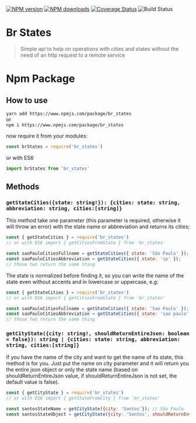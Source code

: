 <p>
    <a href="https://www.npmjs.com/package/br_states"><img src="https://img.shields.io/npm/v/br_states.svg?maxAge=3600" alt="NPM version" /></a>
    <a href="https://www.npmjs.com/package/br_states"><img src="https://img.shields.io/npm/dt/br_states.svg?maxAge=3600" alt="NPM downloads" /></a>
    <a href='https://coveralls.io/github/DavideCarvalho/brazilian_states?branch=master'><img src='https://coveralls.io/repos/github/DavideCarvalho/brazilian_states/badge.svg?branch=master' alt='Coverage Status' /></a>
    <img src="https://travis-ci.org/DavideCarvalho/brazilian_states.svg?branch=master" alt="Build Status" />
</p>

# Br States
> Simple api to help on operations with cities and states without the need of an http request to a remote service

# Npm Package
## How to use
``yarn add https://www.npmjs.com/package/br_states``  
or  
``npm i https://www.npmjs.com/package/br_states``

now require it from your modules:

```javascript
const brStates = require('br_states')
```

or with ES6

```javascript
import brStates from 'br_states'
```

## Methods

### ``getStateCities({state: string!}): {cities: state: string, abbreviation: string, cities:[string]}``

This method take one parameter (this parameter is required, otherwise it will throw an error) with the state name or abbreviation and returns its cities;

```javascript
const { getStateCities } = require('br_states')
// or with ES6 import { getCitiesFromState } from 'br_states'

const saoPauloCitiesFullname = getStateCities({ state: 'São Paulo' });
const saoPauloCitiesAbbreviation = getStateCities({ state: 'sp' });
// those two return the same thing
```

The state is normalized before finding it, so you can write the name of the state even without accents and in lowercase or uppercase, e.g:
```javascript
const { getStateCities } = require('br_states')
// or with ES6 import { getCitiesFromState } from 'br_states'

const saoPauloCitiesFullname = getStateCities({ state: 'Sao Paulo' });
const saoPauloCitiesAbbreviation = getStateCities({ state: 'sao paulo' });
// those two return the same thing
```

### ``getCityState({city: string!, shouldReturnEntireJson: boolean = false}): string | {cities: state: string, abbreviation: string, cities:[string]}``

If you have the name of the city and want to get the name of its state, this method is for you.
Just put the name on city parameter and it will return you the entire json object or only the state name (based on shouldReturnEntireJson value, if shouldReturnEntireJson is not set, the default value is false).

```javascript
const { getCityState } = require('br_states')
// or with ES6 import { getStateFromCity } from 'br_states'

const santosStateName = getCityState({city: 'Santos'}); // São Paulo
const santosStateObject = getCityState({city: 'Santos', shouldReturnEntireJson: true}); // it will return the entire state object
```